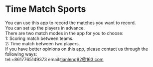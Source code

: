 # Time Match Sports
You can use this app to record the matches you want to record.  
You can set up the players in advance.  
There are two match modes in the app for you to choose:  
1: Scoring match between teams.  
2: Time match between two players.  
If you have better opinions on this app, please contact us through the following ways:  
tel:+8617765149373  email:tianleng92@163.com
